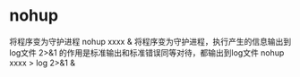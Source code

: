 # nohup
将程序变为守护进程
nohup xxxx &
将程序变为守护进程，执行产生的信息输出到log文件
2>&1 的作用是标准输出和标准错误同等对待，都输出到log文件
nohup xxxx > log 2>&1 &